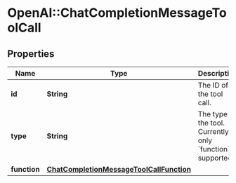 # OpenAI::ChatCompletionMessageToolCall

## Properties
Name | Type | Description | Notes
------------ | ------------- | ------------- | -------------
**id** | **String** | The ID of the tool call. | 
**type** | **String** | The type of the tool. Currently, only &#x60;function&#x60; is supported. | 
**function** | [**ChatCompletionMessageToolCallFunction**](ChatCompletionMessageToolCallFunction.md) |  | 

